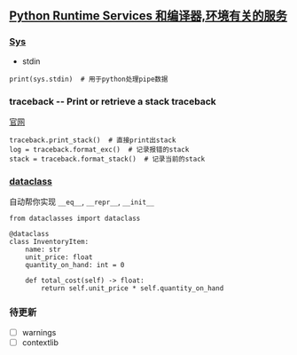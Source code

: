 ## [Python Runtime Services 和编译器,环境有关的服务](https://docs.python.org/3/library/python.html)

### [Sys](https://docs.python.org/3/library/sys.html)
* stdin
```
print(sys.stdin)  # 用于python处理pipe数据
```

### traceback -- Print or retrieve a stack traceback
[官网](https://docs.python.org/3/library/traceback.html)
```
traceback.print_stack()  # 直接print出stack
log = traceback.format_exc()  # 记录报错的stack
stack = traceback.format_stack()  # 记录当前的stack
```

### [dataclass](https://docs.python.org/3/library/dataclasses.html)
自动帮你实现 `__eq__`, `__repr__`, `__init__`

```
from dataclasses import dataclass

@dataclass
class InventoryItem:
    name: str
    unit_price: float
    quantity_on_hand: int = 0

    def total_cost(self) -> float:
        return self.unit_price * self.quantity_on_hand
```

### 待更新
* [ ] warnings
* [ ] contextlib
